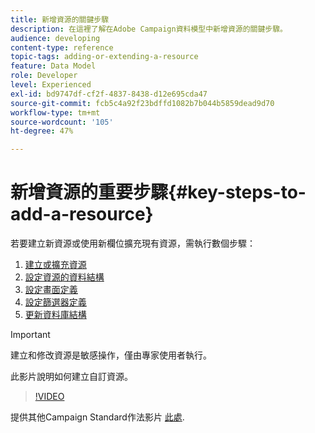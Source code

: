 ```yaml
---
title: 新增資源的關鍵步驟
description: 在這裡了解在Adobe Campaign資料模型中新增資源的關鍵步驟。
audience: developing
content-type: reference
topic-tags: adding-or-extending-a-resource
feature: Data Model
role: Developer
level: Experienced
exl-id: bd9747df-cf2f-4837-8438-d12e695cda47
source-git-commit: fcb5c4a92f23bdffd1082b7b044b5859dead9d70
workflow-type: tm+mt
source-wordcount: '105'
ht-degree: 47%

---
```


# 新增資源的重要步驟{#key-steps-to-add-a-resource}

若要建立新資源或使用新欄位擴充現有資源，需執行數個步驟：

1. [建立或擴充資源](../../developing/using/creating-or-extending-the-resource.md)
1. [設定資源的資料結構](../../developing/using/configuring-the-resource-s-data-structure.md)
1. [設定畫面定義](../../developing/using/configuring-the-screen-definition.md)
1. [設定篩選器定義](../../developing/using/configuring-filter-definition.md)
1. [更新資料庫結構](../../developing/using/updating-the-database-structure.md)

>[!IMPORTANT]
>
>建立和修改資源是敏感操作，僅由專家使用者執行。

此影片說明如何建立自訂資源。

>[!VIDEO](https://video.tv.adobe.com/v/27715?quality=9&captions=eng)

提供其他Campaign Standard作法影片 [此處](https://experienceleague.adobe.com/docs/campaign-standard-learn/tutorials/overview.html?lang=zh-Hant).
